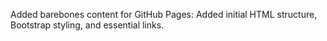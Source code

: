Added barebones content for GitHub Pages: Added initial HTML structure, Bootstrap styling, and essential links.
